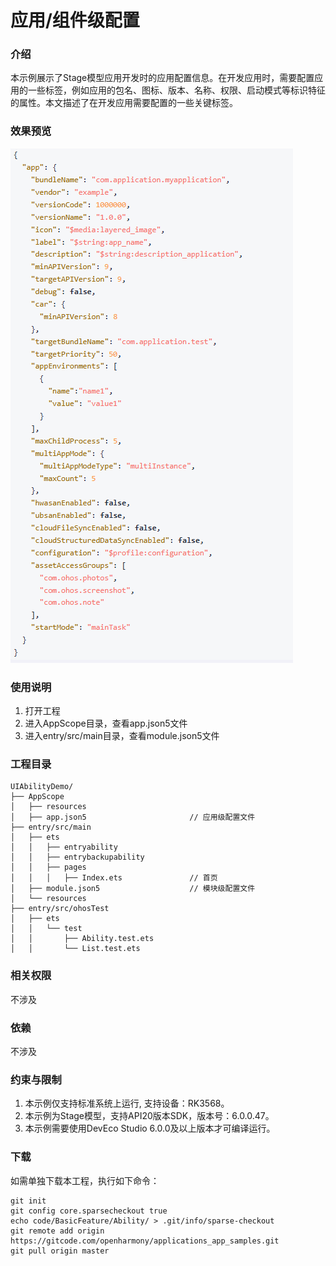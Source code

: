 # 应用/组件级配置
### 介绍
  本示例展示了Stage模型应用开发时的应用配置信息。在开发应用时，需要配置应用的一些标签，例如应用的包名、图标、版本、名称、权限、启动模式等标识特征的属性。本文描述了在开发应用需要配置的一些关键标签。

### 效果预览
![app.json5](./screenshots/app.PNG)

### 使用说明
1. 打开工程
2. 进入AppScope目录，查看app.json5文件 
3. 进入entry/src/main目录，查看module.json5文件
### 工程目录
```
UIAbilityDemo/
├── AppScope
│   ├── resources
│   ├── app.json5                       // 应用级配置文件
├── entry/src/main
│   ├── ets
│   │   ├── entryability
│   │   ├── entrybackupability
│   │   ├── pages
│   │   │   ├── Index.ets               // 首页
│   ├── module.json5                    // 模块级配置文件
│   └── resources
├── entry/src/ohosTest
│   ├── ets
│   │   └── test
│   │       ├── Ability.test.ets
│   │       └── List.test.ets
```

### 相关权限
不涉及
### 依赖
不涉及
### 约束与限制
1. 本示例仅支持标准系统上运行, 支持设备：RK3568。
2. 本示例为Stage模型，支持API20版本SDK，版本号：6.0.0.47。
3. 本示例需要使用DevEco Studio 6.0.0及以上版本才可编译运行。
### 下载
如需单独下载本工程，执行如下命令：
```
git init
git config core.sparsecheckout true
echo code/BasicFeature/Ability/ > .git/info/sparse-checkout
git remote add origin https://gitcode.com/openharmony/applications_app_samples.git
git pull origin master
```
